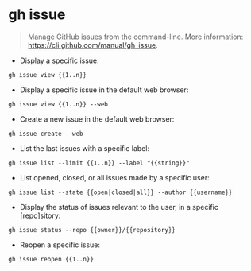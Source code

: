 # gh issue

> Manage GitHub issues from the command-line.
> More information: <https://cli.github.com/manual/gh_issue>.

- Display a specific issue:

`gh issue view {{1..n}}`

- Display a specific issue in the default web browser:

`gh issue view {{1..n}} --web`

- Create a new issue in the default web browser:

`gh issue create --web`

- List the last issues with a specific label:

`gh issue list --limit {{1..n}} --label "{{string}}"`

- List opened, closed, or all issues made by a specific user:

`gh issue list --state {{open|closed|all}} --author {{username}}`

- Display the status of issues relevant to the user, in a specific [repo]sitory:

`gh issue status --repo {{owner}}/{{repository}}`

- Reopen a specific issue:

`gh issue reopen {{1..n}}`
